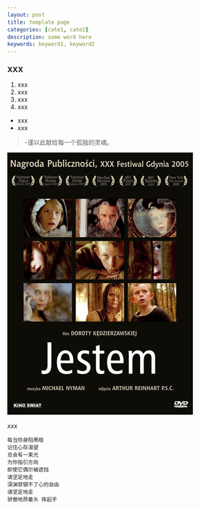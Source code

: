 ```yaml
---
layout: post
title: template page
categories: [cate1, cate2]
description: some word here
keywords: keyword1, keyword2
---
```

<!--Blog-->
### XXX

1. xxx
2. xxx
3. xxx
4. xxx


* xxx
* xxx

> -谨以此献给每一个孤独的灵魂。


![Jestem 的海报](/images/blog/jestem.jpg)

*xxx*


```
每当你身陷黑暗
记住心存渴望
总会有一束光
为你指引方向
即使它偶尔被遮挡
请坚定地走
深渊禁锢不了心的自由
请坚定地走
骄傲地昂着头 挥起手
```

